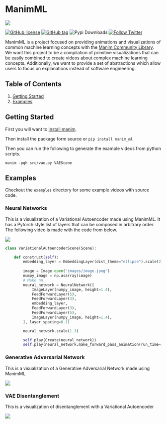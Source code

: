 # ManimML
<a href="https://github.com/helblazer811/ManimMachineLearning">
    <img src="examples/media/ManimMLLogo.gif">
</a>

[![GitHub license](https://img.shields.io/github/license/helblazer811/ManimMachineLearning)](https://github.com/helblazer811/ManimMachineLearning/blob/main/LICENSE.md)
[![GitHub tag](https://img.shields.io/github/v/release/helblazer811/ManimMachineLearning)](https://img.shields.io/github/v/release/helblazer811/ManimMachineLearning)
![Pypi Downloads](https://img.shields.io/pypi/dm/manim-ml)
[![Follow Twitter](https://img.shields.io/twitter/follow/alec_helbling?style=social)](https://twitter.com/alec_helbling)

ManimML is a project focused on providing animations and visualizations of common machine learning concepts with the [Manim Community Library](https://www.manim.community/). We want this project to be a compilation of primitive visualizations that can be easily combined to create videos about complex machine learning concepts. Additionally, we want to provide a set of abstractions which allow users to focus on explanations instead of software engineering.

## Table of Contents

1. [Getting Started](#getting-started)
2. [Examples](#examples)

## Getting Started 
First you will want to [install manim](https://docs.manim.community/en/stable/installation.html). 

Then install the package form source or
`pip install manim_ml`

Then you can run the following to generate the example videos from python scripts. 

`manim -pqh src/vae.py VAEScene`

## Examples

Checkout the ```examples``` directory for some example videos with source code. 

### Neural Networks

This is a visualization of a Variational Autoencoder made using ManimML. It has a Pytorch style list of layers that can be composed in arbitrary order. The following video is made with the code from below.  

<img src="examples/media/VAEScene.gif">

```python
class VariationalAutoencoderScene(Scene):

    def construct(self):
        embedding_layer = EmbeddingLayer(dist_theme="ellipse").scale(2)
        
        image = Image.open('images/image.jpeg')
        numpy_image = np.asarray(image)
        # Make nn
        neural_network = NeuralNetwork([
            ImageLayer(numpy_image, height=1.4),
            FeedForwardLayer(5),
            FeedForwardLayer(3),
            embedding_layer,
            FeedForwardLayer(3),
            FeedForwardLayer(5),
            ImageLayer(numpy_image, height=1.4),
        ], layer_spacing=0.1)

        neural_network.scale(1.3)

        self.play(Create(neural_network))
        self.play(neural_network.make_forward_pass_animation(run_time=15))
```

### Generative Adversarial Network

This is a visualization of a Generative Adversarial Network made using ManimML. 

<img src="examples/media/GANScene.gif">

### VAE Disentanglement 

This is a visualization of disentanglement with a Variational Autoencoder

<img src="examples/media/DisentanglementScene.gif">

